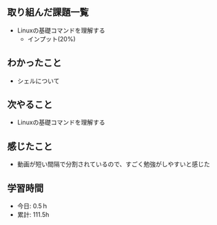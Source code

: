 ## 取り組んだ課題一覧
- Linuxの基礎コマンドを理解する
  - インプット(20%)

## わかったこと
- シェルについて
 
## 次やること
- Linuxの基礎コマンドを理解する

## 感じたこと
- 動画が短い間隔で分割されているので、すごく勉強がしやすいと感じた

## 学習時間
- 今日: 0.5ｈ
- 累計: 111.5h
